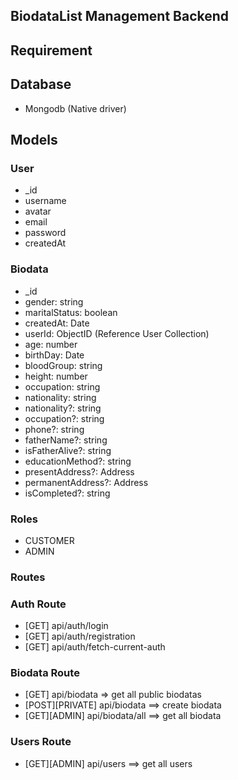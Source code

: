 ## BiodataList Management Backend


## Requirement 

## Database 
- Mongodb (Native driver)



## Models

### User
- _id 
- username
- avatar
- email
- password
- createdAt

### Biodata
- _id
- gender: string
- maritalStatus: boolean
- createdAt: Date
- userId: ObjectID (Reference User Collection)
- age: number
- birthDay: Date
- bloodGroup: string
- height: number
- occupation: string
- nationality: string
- nationality?: string
- occupation?: string
- phone?: string
- fatherName?: string
- isFatherAlive?: string
- educationMethod?: string
- presentAddress?: Address
- permanentAddress?: Address
- isCompleted?: string

### Roles
- CUSTOMER
- ADMIN  


### Routes 

### Auth Route
- [GET] api/auth/login
- [GET] api/auth/registration
- [GET] api/auth/fetch-current-auth

### Biodata Route
- [GET] api/biodata  => get all public biodatas
- [POST][PRIVATE] api/biodata  ==> create biodata
- [GET][ADMIN] api/biodata/all  ==> get all biodata


### Users Route 
- [GET][ADMIN] api/users  ==> get all users